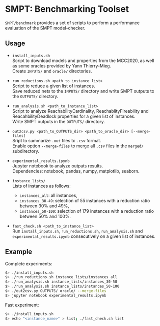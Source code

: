 # SMPT: Benchmarking Toolset

`SMPT/benchmark` provides a set of scripts to perform a performance evaluation of the SMPT model-checker.

## Usage

- `install_inputs.sh`  
  Script to download models and properties from the MCC2020, as well as some oracles provided by Yann Thierry-Mieg.  
  Create `INPUTS/` and `oracle/` directories.

- `run_reductions.sh <path_to_instance_list>`  
  Script to reduce a given list of instances.  
  Save reduced nets to the `INPUTS/` directory and write SMPT outputs to the `OUTPUTS/` directory. 

- `run_analysis.sh <path_to_instance_list>`  
  Script to analyze ReachabilityCardinality, ReachablityFireability and ReacahbilityDeadlock properties
  for a given list of instances.  
  Write SMPT outputs in the `OUTPUTS/` directory.

- `out2csv.py <path_to_OUTPUTS_dir> <path_to_oracle_dir> [--merge-files]`  
  Sript to summarize `.out` files to `.csv` format.  
  Enable option `--merge-files` to merge all `.csv` files in the `merged/` subdirectory.

- `experimental_results.ipynb`  
  Jupyter notebook to analyze outputs results.  
  Dependencies: notebook, pandas, numpy, matplotlib, seaborn. 

- `instance_lists/`  
  Lists of instances as follows:
  + `instances_all`: all instances,
  + `instances_30-49`: selection of 55 instances with a reduction ratio between 30% and 49%,
  + `instances_50-100`: selection of 179 instances with a reduction ratio between 50% and 100%. 
  
- `fast_check.sh <path_to_instance_list>`  
  Run `install_inputs.sh`, `run_reductions.sh`, `run_analysis.sh` and `experimental_results.ipynb` consecutively on a given list of instances.

## Example

Complete experiments:
```bash
$> ./install_inputs.sh
$> ./run_reductions.sh instance_lists/instances_all
$> ./run_analysis.sh instance_lists/instances_30-50
$> ./run_analysis.sh instance_lists/instances_50-100
$> ./out2csv.py OUTPUTS/ oracle/ --merge-files
$> jupyter notebook experimental_results.ipynb
```

Fast experiment:
```bash
$> ./install_inputs.sh
$> echo "<instance_name>" > list; ./fast_check.sh list
```


